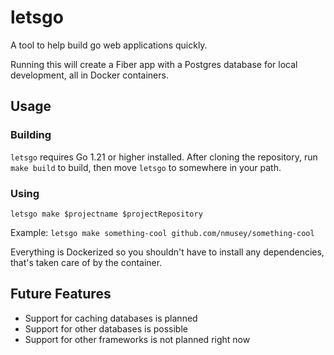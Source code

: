 # letsgo

A tool to help build go web applications quickly.

Running this will create a Fiber app with a Postgres database for local development, all in Docker containers.

## Usage
### Building
`letsgo` requires Go 1.21 or higher installed.
After cloning the repository, run `make build` to build, then move `letsgo` to somewhere in your path.

### Using
```letsgo make $projectname $projectRepository```

Example:
```letsgo make something-cool github.com/nmusey/something-cool```

Everything is Dockerized so you shouldn't have to install any dependencies, that's taken care of by the container.

## Future Features
- Support for caching databases is planned
- Support for other databases is possible
- Support for other frameworks is not planned right now
